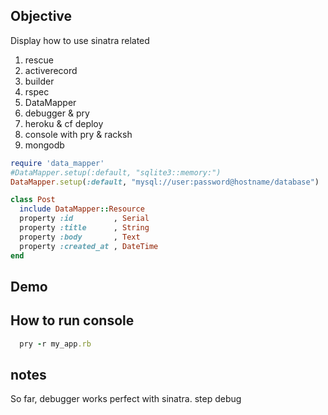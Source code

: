 ## Objective

Display how to use sinatra related 

1. rescue
2. activerecord
3. builder
4. rspec
5. DataMapper
6. debugger & pry
7. heroku & cf deploy
8. console with pry & racksh
9. mongodb

```ruby
require 'data_mapper'
#DataMapper.setup(:default, "sqlite3::memory:")
DataMapper.setup(:default, "mysql://user:password@hostname/database")

class Post
  include DataMapper::Resource
  property :id         , Serial
  property :title      , String
  property :body       , Text
  property :created_at , DateTime
end
```

## Demo


## How to run console

```ruby
  pry -r my_app.rb
```

## notes

So far, debugger works perfect with sinatra. step debug